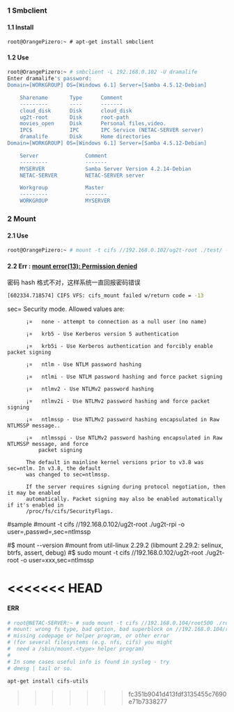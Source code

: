 ### 1 Smbclient
#### 1.1 Install
```shell
root@OrangePizero:~ # apt-get install smbclient
```
#### 1.2 Use
```bash
root@OrangePizero:~ # smbclient -L 192.168.0.102 -U dramalife
Enter dramalife's password:
Domain=[WORKGROUP] OS=[Windows 6.1] Server=[Samba 4.5.12-Debian]

	Sharename       Type      Comment
	---------       ----      -------
	cloud_disk      Disk      cloud_disk
	ug2t-root       Disk      root-path
	movies_open     Disk      Personal files,video.
	IPC$            IPC       IPC Service (NETAC-SERVER server)
	dramalife       Disk      Home directories
Domain=[WORKGROUP] OS=[Windows 6.1] Server=[Samba 4.5.12-Debian]

	Server               Comment
	---------            -------
	MYSERVER             Samba Server Version 4.2.14-Debian
	NETAC-SERVER         NETAC-SERVER server

	Workgroup            Master
	---------            -------
	WORKGROUP            MYSERVER

```
### 2 Mount
#### 2.1 Use
```bash
root@OrangePizero:~ # mount -t cifs //192.168.0.102/ug2t-root ./test/ -o user=***,passwd=***,sec=***
```
#### 2.2 Err : [mount error(13): Permission denied](https://blog.csdn.net/jingxia2008/article/details/50218933/)
密码 hash 格式不对，这样系统一直回报密码错误  
```bash
[602334.718574] CIFS VFS: cifs_mount failed w/return code = -13
```
sec=
          Security mode. Allowed values are:

          ¡¤   none - attempt to connection as a null user (no name)

          ¡¤   krb5 - Use Kerberos version 5 authentication

          ¡¤   krb5i - Use Kerberos authentication and forcibly enable packet signing

          ¡¤   ntlm - Use NTLM password hashing

          ¡¤   ntlmi - Use NTLM password hashing and force packet signing

          ¡¤   ntlmv2 - Use NTLMv2 password hashing

          ¡¤   ntlmv2i - Use NTLMv2 password hashing and force packet signing

          ¡¤   ntlmssp - Use NTLMv2 password hashing encapsulated in Raw NTLMSSP message..

          ¡¤   ntlmsspi - Use NTLMv2 password hashing encapsulated in Raw NTLMSSP message, and force
              packet signing

          The default in mainline kernel versions prior to v3.8 was sec=ntlm. In v3.8, the default
          was changed to sec=ntlmssp.

          If the server requires signing during protocol negotiation, then it may be enabled
          automatically. Packet signing may also be enabled automatically if it's enabled in
          /proc/fs/cifs/SecurityFlags.

#sample
#mount -t cifs //192.168.0.102/ug2t-root ./ug2t-rpi -o user=,passwd=,sec=ntlmssp



#$ mount --version
#mount from util-linux 2.29.2 (libmount 2.29.2: selinux, btrfs, assert, debug)
#$ sudo mount -t cifs //192.168.0.102/ug2t-root ./ug2t-root -o user=xxx,sec=ntlmssp

<<<<<<< HEAD
=======

#### ERR
```bash
# root@NETAC-SERVER:~ # sudo mount -t cifs //192.168.0.104/root500 ./root500_disk/ -o user=,sec=ntlmssp
# mount: wrong fs type, bad option, bad superblock on //192.168.0.104/root500,
# missing codepage or helper program, or other error
# (for several filesystems (e.g. nfs, cifs) you might
#  need a /sbin/mount.<type> helper program)
# 
# In some cases useful info is found in syslog - try
# dmesg | tail or so.

apt-get install cifs-utils
```
>>>>>>> fc351b9041d413fdf3135455c7690e71b7338277
